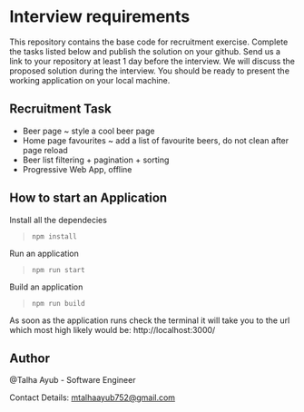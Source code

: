 # Interview requirements

This repository contains the base code for recruitment exercise. Complete the tasks listed below and publish the solution on your github. Send us a link to your repository at least 1 day before the interview.
We will discuss the proposed solution during the interview. You should be ready to present the working application on your local machine.

## Recruitment Task

- Beer page ~ style a cool beer page
- Home page favourites ~ add a list of favourite beers, do not clean after page reload
- Beer list filtering + pagination + sorting
- Progressive Web App, offline

## How to start an Application

Install all the dependecies

> `npm install`

Run an application

> `npm run start`

Build an application

> `npm run build`

As soon as the application runs check the terminal it will take you to the url which most high likely would be: http://localhost:3000/

## Author

@Talha Ayub - Software Engineer

Contact Details: mtalhaayub752@gmail.com
